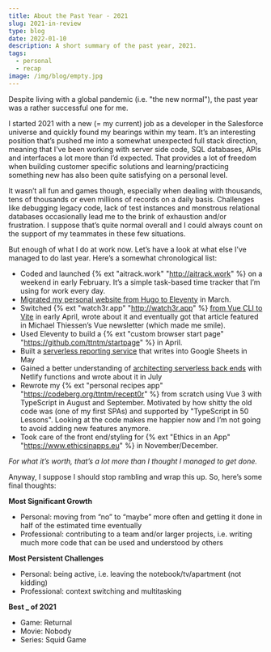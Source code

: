 ```yaml
---
title: About the Past Year - 2021
slug: 2021-in-review
type: blog
date: 2022-01-10
description: A short summary of the past year, 2021.
tags:
  - personal
  - recap
image: /img/blog/empty.jpg
---
```


Despite living with a global pandemic (i.e. "the new normal"), the past year was a rather successful one for me. 

I started 2021 with a new (= my current) job as a developer in the Salesforce universe and quickly found my bearings within my team. It’s an interesting position that’s pushed me into a somewhat unexpected full stack direction, meaning that I’ve been working with server side code, SQL databases, APIs and interfaces a lot more than I’d expected. That provides a lot of freedom when building customer specific solutions and learning/practicing something new has also been quite satisfying on a personal level. 

It wasn’t all fun and games though, especially when dealing with thousands, tens of thousands or even millions of records on a daily basis. Challenges like debugging legacy code, lack of test instances and monstrous relational databases occasionally lead me to the brink of exhaustion and/or frustration. I suppose that’s quite normal overall and I could always count on the support of my teammates in these few situations.

But enough of what I do at work now. Let’s have a look at what else I’ve managed to do last year. Here’s a somewhat chronological list:

- Coded and launched {% ext "aitrack.work" "http://aitrack.work" %} on a weekend in early February. It’s a simple task-based time tracker that I’m using for work every day.
- [Migrated my personal website from Hugo to Eleventy](/blog/migrating-from-hugo-to-eleventy/) in March.
- Switched {% ext "watch3r.app" "http://watch3r.app" %} [from Vue CLI to Vite](/blog/switch-vue-cli-to-vite/) in early April, wrote about it and eventually got that article featured in Michael Thiessen’s Vue newsletter (which made me smile).
- Used Eleventy to build a {% ext "custom browser start page" "https://github.com/ttntm/startpage" %} in April.
- Built a [serverless reporting service](/blog/track-fauna-metrics-google-sheets/) that writes into Google Sheets in May
- Gained a better understanding of [architecting serverless back ends](/blog/using-netlify-functions-as-a-backend/) with Netlify functions and wrote about it in July
- Rewrote my {% ext "personal recipes app" "https://codeberg.org/ttntm/recept0r" %} from scratch using Vue 3 with TypeScript in August and September. Motivated by how shitty the old code was (one of my first SPAs) and supported by "TypeScript in 50 Lessons". Looking at the code makes me happier now and I’m not going to avoid adding new features anymore.
- Took care of the front end/styling for {% ext "Ethics in an App" "https://www.ethicsinapps.eu" %} in November/December.

*For what it’s worth, that’s a lot more than I thought I managed to get done.*

Anyway, I suppose I should stop rambling and wrap this up. So, here’s some final thoughts:

**Most Significant Growth**

- Personal: moving from “no” to “maybe” more often and getting it done in half of the estimated time eventually
- Professional: contributing to a team and/or larger projects, i.e. writing much more code that can be used and understood by others

**Most Persistent Challenges**

- Personal: being active, i.e. leaving the notebook/tv/apartment (not kidding)
- Professional: context switching and multitasking

**Best _ of 2021**

- Game: Returnal
- Movie: Nobody
- Series: Squid Game
